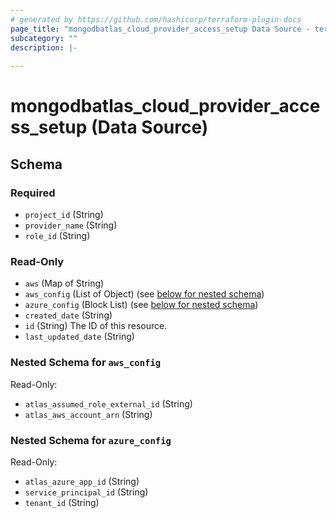```yaml
---
# generated by https://github.com/hashicorp/terraform-plugin-docs
page_title: "mongodbatlas_cloud_provider_access_setup Data Source - terraform-provider-mongodbatlas"
subcategory: ""
description: |-
  
---
```


# mongodbatlas_cloud_provider_access_setup (Data Source)





<!-- schema generated by tfplugindocs -->
## Schema

### Required

- `project_id` (String)
- `provider_name` (String)
- `role_id` (String)

### Read-Only

- `aws` (Map of String)
- `aws_config` (List of Object) (see [below for nested schema](#nestedatt--aws_config))
- `azure_config` (Block List) (see [below for nested schema](#nestedblock--azure_config))
- `created_date` (String)
- `id` (String) The ID of this resource.
- `last_updated_date` (String)

<a id="nestedatt--aws_config"></a>
### Nested Schema for `aws_config`

Read-Only:

- `atlas_assumed_role_external_id` (String)
- `atlas_aws_account_arn` (String)


<a id="nestedblock--azure_config"></a>
### Nested Schema for `azure_config`

Read-Only:

- `atlas_azure_app_id` (String)
- `service_principal_id` (String)
- `tenant_id` (String)
